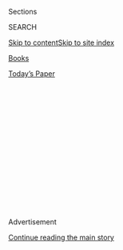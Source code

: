 <div id="app">

<div>

<div>

<div>

<div class="NYTAppHideMasthead css-1q2w90k e1suatyy0">

<div class="section css-ui9rw0 e1suatyy2">

<div class="css-eph4ug er09x8g0">

<div class="css-6n7j50">

</div>

<span class="css-1dv1kvn">Sections</span>

<div class="css-10488qs">

<span class="css-1dv1kvn">SEARCH</span>

</div>

[Skip to content](#site-content)[Skip to site
index](#site-index)

</div>

<div id="masthead-section-label" class="css-1wr3we4 eaxe0e00">

[Books](https://www.nytimes3xbfgragh.onion/section/books)

</div>

<div class="css-10698na e1huz5gh0">

</div>

</div>

<div id="masthead-bar-one" class="section hasLinks css-15hmgas e1csuq9d3">

<div class="css-uqyvli e1csuq9d0">

</div>

<div class="css-1uqjmks e1csuq9d1">

</div>

<div class="css-9e9ivx">

[](https://myaccount.nytimes3xbfgragh.onion/auth/login?response_type=cookie&client_id=vi)

</div>

<div class="css-1bvtpon e1csuq9d2">

[Today’s
Paper](https://www.nytimes3xbfgragh.onion/section/todayspaper)

</div>

</div>

</div>

</div>

<div data-aria-hidden="false">

<div id="site-content" data-role="main">

<div>

<div class="css-1aor85t" style="opacity:0.000000001;z-index:-1;visibility:hidden">

<div class="css-1hqnpie">

<div class="css-epjblv">

<span class="css-17xtcya">[Books](/section/books)</span><span class="css-x15j1o">|</span><span class="css-fwqvlz">Stephenie
Meyer Is Telling Edward’s Story, Even if It Makes Her
Anxious</span>

</div>

<div class="css-k008qs">

<div class="css-1iwv8en">

<span class="css-18z7m18"></span>

<div>

</div>

</div>

<span class="css-1n6z4y">https://nyti.ms/33kG7Mr</span>

<div class="css-1705lsu">

<div class="css-4xjgmj">

<div class="css-4skfbu" data-role="toolbar" data-aria-label="Social Media Share buttons, Save button, and Comments Panel with current comment count" data-testid="share-tools">

  - 
  - 
  - 
  - 
    
    <div class="css-6n7j50">
    
    </div>

  - 
  - 

</div>

</div>

</div>

</div>

</div>

</div>

<div id="NYT_TOP_BANNER_REGION" class="css-13pd83m">

</div>

<div id="top-wrapper" class="css-1sy8kpn">

<div id="top-slug" class="css-l9onyx">

Advertisement

</div>

[Continue reading the main
story](#after-top)

<div class="ad top-wrapper" style="text-align:center;height:100%;display:block;min-height:250px">

<div id="top" class="place-ad" data-position="top" data-size-key="top">

</div>

</div>

<div id="after-top">

</div>

</div>

<div>

<div id="sponsor-wrapper" class="css-1hyfx7x">

<div id="sponsor-slug" class="css-19vbshk">

Supported by

</div>

[Continue reading the main
story](#after-sponsor)

<div id="sponsor" class="ad sponsor-wrapper" style="text-align:center;height:100%;display:block">

</div>

<div id="after-sponsor">

</div>

</div>

<div class="css-186x18t">

</div>

<div class="css-1vkm6nb ehdk2mb0">

# Stephenie Meyer Is Telling Edward’s Story, Even if It Makes Her Anxious

</div>

The best-selling author talks about her latest book, “Midnight Sun,”
which retells “Twilight” from the vampire’s perspective. Why now?
“Because I finished it,” she says.

<div class="css-79elbk" data-testid="photoviewer-wrapper">

<div class="css-z3e15g" data-testid="photoviewer-wrapper-hidden">

</div>

<div class="css-1a48zt4 ehw59r15" data-testid="photoviewer-children">

![<span class="css-16f3y1r e13ogyst0" data-aria-hidden="true">“This was
just a huge, pain-in-the-butt book to write,” Stephenie Meyer says of
“Midnight Sun.” “Every single word was a
struggle.”</span><span class="css-cnj6d5 e1z0qqy90" itemprop="copyrightHolder"><span class="css-1ly73wi e1tej78p0">Credit...</span><span><span>Mae
Astute/Walt Disney Television via Getty
Images</span></span></span>](https://static01.graylady3jvrrxbe.onion/images/2020/08/03/books/03Meyer/03Meyer-articleLarge.jpg?quality=75&auto=webp&disable=upscale)

</div>

</div>

<div class="css-18e8msd">

<div class="css-vp77d3 epjyd6m0">

<div class="css-hus3qt ey68jwv0" data-aria-hidden="true">

[![Concepción de
León](https://static01.graylady3jvrrxbe.onion/images/2018/07/16/multimedia/author-concepcion-de-leon/author-concepcion-de-leon-thumbLarge.png
"Concepción de León")](https://www.nytimes3xbfgragh.onion/by/concepcion-de-leon)

</div>

<div class="css-1baulvz">

By [<span class="css-1baulvz last-byline" itemprop="name">Concepción de
León</span>](https://www.nytimes3xbfgragh.onion/by/concepcion-de-leon)

</div>

</div>

  - Aug. 3,
    2020

  - 
    
    <div class="css-4xjgmj">
    
    <div class="css-d8bdto" data-role="toolbar" data-aria-label="Social Media Share buttons, Save button, and Comments Panel with current comment count" data-testid="share-tools">
    
      - 
      - 
      - 
      - 
        
        <div class="css-6n7j50">
        
        </div>
    
      - 
      - 
    
    </div>
    
    </div>

</div>

</div>

<div class="section meteredContent css-1r7ky0e" name="articleBody" itemprop="articleBody">

<div class="css-1fanzo5 StoryBodyCompanionColumn">

<div class="css-53u6y8">

When Stephenie Meyer decided this year [to release “Midnight
Sun,”](https://www.nytimes3xbfgragh.onion/2020/05/04/books/stephenie-meyer-midnight-sun-twilight.html)
a retelling of her best-selling “Twilight” novel from the vampire’s
point of view, she thought: “No one can possibly care about it anymore.”

She put the book on hold after several chapters leaked online in 2008.
Now, more than a decade later, her legions of fans will finally be able
to read it. She had hoped for a low-key release, but when she announced
the publication date in May, so many of them flocked to her website that
it quickly crashed.

“That’s really flattering but also nerve-racking,” Meyer said in an
interview last month. “I’m pretty sure people aren’t going to get
exactly what they think they’re getting. Because of all the time that’s
passed, they’ve built up in their minds what they thought it was going
to be, and so no one can live up to those kinds of expectations.”

The Twilight saga, which follows teenage Bella Swan’s romance with
Edward Cullen, a century-old vampire, turned into a multimillion-dollar
brand following the first book’s release in 2005, producing five movies
and millions of devotees around the world, many of whom have been
clamoring for “Midnight Sun.”

</div>

</div>

<div class="css-1fanzo5 StoryBodyCompanionColumn">

<div class="css-53u6y8">

*\[ “Midnight Sun” is one of our most anticipated books of August.*
[*See the full
list*](https://www.nytimes3xbfgragh.onion/2020/07/30/books/new-august-books.html)*.
\]*

</div>

</div>

<div class="css-79elbk" data-testid="photoviewer-wrapper">

<div class="css-z3e15g" data-testid="photoviewer-wrapper-hidden">

</div>

<div class="css-1a48zt4 ehw59r15" data-testid="photoviewer-children">

![<span class="css-16f3y1r e13ogyst0" data-aria-hidden="true">Stephenie
Meyer’s book “Midnight Sun” tells the story of “Twilight” from the
vampire’s
perspective.</span>](https://static01.graylady3jvrrxbe.onion/images/2020/08/03/books/review/03Meyer2/03Meyer2-articleLarge.jpg?quality=75&auto=webp&disable=upscale)

</div>

</div>

<div class="css-1fanzo5 StoryBodyCompanionColumn">

<div class="css-53u6y8">

Maren Abercrombie and Emily Mensing, who host the podcast “Remember
Twilight?,” are two such fans. “I feel like we kind of manifested its
release, honestly,” Mensing said.

After reading the version of the novel that leaked in 2008, Abercrombie
said she was eager for Meyer to release the finished one. “Bella is
fine, everybody else is just fine, but to me, the most interesting
character in ‘Twilight’ is Edward,” she said. “All I ever wanted was the
entire ‘Midnight Sun.’”

Ahead of its publication, Meyer talked about the stress of releasing a
book during a pandemic, what readers can expect and why they shouldn’t
be waiting for another one in Edward’s voice. These are edited excerpts
from the conversation.

**Why did you decide to publish the book now?**

Because I finished it. The reason it wasn’t published earlier was
because it was not done, and when I did see the light at the end of the
tunnel — when I saw that I was actually going to be able to finish it —
I started the publication process right away, because I knew there were
people who had been waiting really kindly and patiently, but also
anxiously, for quite a while.

</div>

</div>

<div class="css-1fanzo5 StoryBodyCompanionColumn">

<div class="css-53u6y8">

And then Covid-19 happens. And so do we put it out still? It became
quickly obvious that there wasn’t a real end in sight with Covid. I am
really excited when I have a book to read right now, because there’s not
much else that’s exciting. I hoped people would feel the same way.

**What happened back then? Why did you decide to postpone the book
indefinitely?**

I don’t know exactly what happened, which is one of the reasons it shook
me. I don’t think there was any bad intent. I think people made copies
instead of returning it to me when they had been asked to read it. But
that wasn’t as scary. It was when I thought that maybe someone was
reading things on my computer that I was more frightened by it.

And at the time it was hard, because no one wants to have a rough draft
be out there for criticism. You know you can make it better. You’re
literally just throwing things out of your brain onto the page at that
point. It was so long ago — it was a hiccup, I would say.

The real reason the book took so long to write is because this was just
a huge, pain-in-the-butt book to write. With some of my books, it was
like they were writing themselves, and I was just working to keep up
with dictation. That kind of writing is fun and exciting. This was like,
every single word was a struggle.

**What do readers have to look forward to in this new installment?**

The things that I enjoy most about it are — I liked not being the human
being. I like that experience, stripping away your humanity and getting
to be something other.

I think the part that people won’t expect is: Edward is a very anxious
character. Writing him made me more anxious, and that’s one of the
reasons it was hard to be in that story. His anxiety combined with mine
was potent. He starts off fairly confident, but boy does he get broken
down by the end. Bella really breaks him into pieces. I think he comes
across in “Twilight” being very strong and so super sure of himself,
when that never was really actually the case.

</div>

</div>

<div class="css-79elbk" data-testid="photoviewer-wrapper">

<div class="css-z3e15g" data-testid="photoviewer-wrapper-hidden">

</div>

<div class="css-1a48zt4 ehw59r15" data-testid="photoviewer-children">

<div class="css-1xdhyk6 erfvjey0">

<span class="css-1ly73wi e1tej78p0">Image</span>

<div class="css-zjzyr8">

<div data-testid="lazyimage-container" style="height:284.2px">

</div>

</div>

</div>

<span class="css-16f3y1r e13ogyst0" data-aria-hidden="true">From left,
Taylor Lautner, Kristen Stewart, Stephenie Meyer and Robert Pattinson at
the premiere of “The Twilight Saga: Breaking Dawn - Part 2,” which
starred the three actors, in
2012.</span><span class="css-cnj6d5 e1z0qqy90" itemprop="copyrightHolder"><span class="css-1ly73wi e1tej78p0">Credit...</span><span>Christopher
Polk/Getty Images</span></span>

</div>

</div>

<div class="css-1fanzo5 StoryBodyCompanionColumn">

<div class="css-53u6y8">

**Without giving away any spoilers, is there anything you can say about
what readers will learn about Edward or what new perspectives they’ll
gain on moments in the “Twilight” book?**

</div>

</div>

<div class="css-1fanzo5 StoryBodyCompanionColumn">

<div class="css-53u6y8">

I mean, it’s difficult to spoil this book, because spoiler: Edward falls
in love with Bella. That’s all known, so it’s difficult to spoil it.

The stuff they’re going to get that’s new is, like I said, the inhuman
point of view and then the time away. The best parts to write, hands
down, were the times that Bella was not present, and I wasn’t locked
into a certain set of dialogues and actions. That was when I felt he
could be more himself.

Some people are going to like some characters more, and they're going to
like some characters less, because not only is he spending time with
them that way, but he is reading their minds all the time. It’s a reflex
reaction for him, he can’t control it, so you get, not just a picture of
people, you get the full story all the time, which is kind of
overwhelming. I think you get a sense of how overwhelming it would be to
constantly have people’s voices in your head.

**Do you plan to write the whole series through Edward’s eyes?**

No. Not at all. This is it for Edward. Writing from his point of view
makes me extra anxious. And the experience of writing this book was not
a super pleasant one. So no, I wouldn’t want to do that — especially
given that “New Moon” would just be a nightmare of depression and
emptiness. I think this gives you enough of a sense of what it’s like to
be Edward that you could go and look at the other books and you would
know what’s going on in his head.

**A lot has changed in the world since the first book was published in
2005, including the \#MeToo movement, which has cast a new light on a
lot of our most beloved cultural institutions. Have you thought about
how Bella and Edward’s relationship might be perceived differently
today, almost two decades later?**

I’ve had feedback from the very beginning with people who reacted to
some things and didn't like them at all, which I absolutely can see. I
don’t know if “Midnight Sun” will make that better or worse for them.

</div>

</div>

<div class="css-1fanzo5 StoryBodyCompanionColumn">

<div class="css-53u6y8">

I feel like you get the sense of him from the perspective of him not
being someone who follows human rules. And the worst of it isn’t that,
you could say, he spies on her. Really he’s just like a very curious
animal who doesn’t think of it that way. But really the real problem is
that he’s murdered a ton of people — that’s the worst thing, right, that
you’re a murderer many times over.

And again, that comes from the fact that this is a fiction book that’s
not even set in a realistic world. It’s fantasy, and so you have this
character who’s not human and who isn’t part of the social things that
we do. He’s different. That doesn’t change the fact that for somebody
who experienced something terrible that this might feel horrible for
them, and that I feel bad about, because for me it’s just a fantasy that
doesn’t exist. It hasn’t been my experience, and so it just feels like
this totally other world.

**What has the book launch process been like?**

Pretty insane and stressful. I like to have everything planned out and
know in advance, this is what I’m going to have to do, this is where I’m
going to go, and I can plan it for, seriously, six months ahead, and
then I’m happy. Now we don’t know what we’re doing. We’ve had plans and
we get excited, and then the plans fall apart. I guess we’re going to be
doing a lot of virtual stuff. That’s probably fun, but to me it just
doesn’t feel like enough. The fans are so excited to do something, to do
anything, and we can’t really give them that. That’s a little
frustrating.

**You wrote on** **[your blog](https://stepheniemeyer.com/updates)**
**that books are your main source of escape right now. What have you
been reading?**

The last one that I really loved — they’re pretty short, you’ll tear
through them — her name is Martha Wells, and it’s a sci-fi series called
the [Murderbot
Diaries](https://www.nytimes3xbfgragh.onion/2020/05/26/books/review/docile-murderbot-otaku-hotspur-shorefall.html).
“[All Systems
Red](https://www.nytimes3xbfgragh.onion/2018/11/30/books/review/martha-wells-exit-strategy.html)”
is the first one. It’s great. It’s about this cyborg who is neither male
nor female, who is supposed to be under control but they have free
agency, but they just use it to watch TV basically, and the poor
murderbot has huge social anxiety, can’t look anybody in the face, just
wants to be left alone to watch their shows. I really identified with
the character \[*laughs*\].

**What do you plan on writing next?**

I have, like, three candidates right now. I work on them occasionally.
When “Midnight Sun” is out and that’s passed, then I’ll see which one is
pulling me in. I’d like to do something in *fantasy* fantasy, where you
have to have a map in the beginning of the book, but we’ll see if that’s
the one that gets picked.

*Follow New York Times Books on*
[*Facebook*](https://www.facebookcorewwwi.onion/nytbooks/)*,*
[*Twitter*](https://twitter.com/nytimesbooks) *and*
[*Instagram*](https://www.instagram.com/nytbooks/)*, sign up for* [*our
newsletter*](https://www.nytimes3xbfgragh.onion/newsletters/books-review)
*or* [*our literary
calendar*](https://www.nytimes3xbfgragh.onion/interactive/2017/books/books-calendar.html)*.
And listen to us on the* [*Book Review
podcast*](https://www.nytimes3xbfgragh.onion/column/book-review-podcast)*.*

</div>

</div>

</div>

<div>

</div>

<div>

</div>

<div>

</div>

<div>

<div id="bottom-wrapper" class="css-1ede5it">

<div id="bottom-slug" class="css-l9onyx">

Advertisement

</div>

[Continue reading the main
story](#after-bottom)

<div id="bottom" class="ad bottom-wrapper" style="text-align:center;height:100%;display:block;min-height:90px">

</div>

<div id="after-bottom">

</div>

</div>

</div>

</div>

</div>

## Site Index

<div>

</div>

## Site Information Navigation

  - [© <span>2020</span> <span>The New York Times
    Company</span>](https://help.nytimes3xbfgragh.onion/hc/en-us/articles/115014792127-Copyright-notice)

<!-- end list -->

  - [NYTCo](https://www.nytco.com/)
  - [Contact
    Us](https://help.nytimes3xbfgragh.onion/hc/en-us/articles/115015385887-Contact-Us)
  - [Work with us](https://www.nytco.com/careers/)
  - [Advertise](https://nytmediakit.com/)
  - [T Brand Studio](http://www.tbrandstudio.com/)
  - [Your Ad
    Choices](https://www.nytimes3xbfgragh.onion/privacy/cookie-policy#how-do-i-manage-trackers)
  - [Privacy](https://www.nytimes3xbfgragh.onion/privacy)
  - [Terms of
    Service](https://help.nytimes3xbfgragh.onion/hc/en-us/articles/115014893428-Terms-of-service)
  - [Terms of
    Sale](https://help.nytimes3xbfgragh.onion/hc/en-us/articles/115014893968-Terms-of-sale)
  - [Site
    Map](https://spiderbites.nytimes3xbfgragh.onion)
  - [Help](https://help.nytimes3xbfgragh.onion/hc/en-us)
  - [Subscriptions](https://www.nytimes3xbfgragh.onion/subscription?campaignId=37WXW)

</div>

</div>

</div>

</div>
